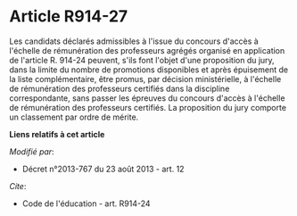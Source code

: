 # Article R914-27

Les candidats déclarés admissibles à l'issue du concours d'accès à l'échelle de rémunération des professeurs agrégés organisé
en application de l'article R. 914-24 peuvent, s'ils font l'objet d'une proposition du jury, dans la limite du nombre de
promotions disponibles et après épuisement de la liste complémentaire, être promus, par décision ministérielle, à l'échelle
de rémunération des professeurs certifiés dans la discipline correspondante, sans passer les épreuves du concours d'accès à
l'échelle de rémunération des professeurs certifiés. La proposition du jury comporte un classement par ordre de mérite.

**Liens relatifs à cet article**

_Modifié par_:

  - Décret n°2013-767 du 23 août 2013 - art. 12

_Cite_:

  - Code de l'éducation - art. R914-24
